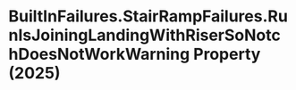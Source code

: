 # BuiltInFailures.StairRampFailures.RunIsJoiningLandingWithRiserSoNotchDoesNotWorkWarning Property (2025)

﻿